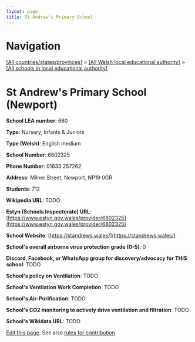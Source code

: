 ```yaml
---
layout: page
title: St Andrew's Primary School
---
```

# Navigation

[[All countries/states/provinces]](../../..) > [[All Welsh local educational authority]](../..) > [[All schools in local educational authority]](..)

# St Andrew's Primary School (Newport)

**School LEA number**: 680

**Type**: Nursery, Infants & Juniors

**Type (Welsh)**: English medium

**School Number**: 6802325

**Phone Number**: 01633 257262

**Address**: Milner Street, Newport, NP19 0GR

**Students**: 712

**Wikipedia URL**: TODO

**Estyn (Schools Inspectorate) URL**: [https://www.estyn.gov.wales/provider/6802325](https://www.estyn.gov.wales/provider/6802325)

**School Website**: [https://standrews.wales/](https://standrews.wales/)

**School's overall airborne virus protection grade (0-5)**: 0

**Discord, Facebook, or WhatsApp group for discovery/advocacy for THIS school**: TODO

**School's policy on Ventilation**: TODO

**School's Ventilation Work Completion**: TODO

**School's Air-Purification**: TODO

**School's CO2 monitoring to actively drive ventilation and filtration**: TODO

**School's Wikidata URL**: TODO




[Edit this page](https://github.com/VentilationProject/Wales/edit/prif/./Newport/St_Andrew's_Primary_School.md). See also [rules for contribution](../../../contribution-rules/)